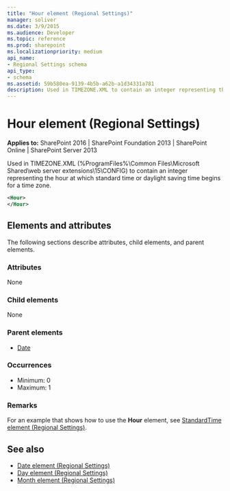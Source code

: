 ```yaml
---
title: "Hour element (Regional Settings)"
manager: soliver
ms.date: 3/9/2015
ms.audience: Developer
ms.topic: reference
ms.prod: sharepoint
ms.localizationpriority: medium
api_name:
- Regional Settings schema
api_type:
- schema
ms.assetid: 59b580ea-9139-4b5b-a62b-a1d34331a781
description: Used in TIMEZONE.XML to contain an integer representing the hour at which standard time or daylight saving time begins for a time zone.
---
```


# Hour element (Regional Settings)

**Applies to:** SharePoint 2016 | SharePoint Foundation 2013 | SharePoint Online | SharePoint Server 2013
  
Used in TIMEZONE.XML (%ProgramFiles%\Common Files\Microsoft Shared\web server extensions\15\CONFIG) to contain an integer representing the hour at which standard time or daylight saving time begins for a time zone.
  
```XML
<Hour>
</Hour>
```

## Elements and attributes

The following sections describe attributes, child elements, and parent elements.

### Attributes

None
   
### Child elements

None
   
### Parent elements

- [Date](date-element-regional-settings.md)
   
### Occurrences

- Minimum: 0
- Maximum: 1  

### Remarks

For an example that shows how to use the **Hour** element, see [StandardTime element (Regional Settings)](standardtime-element-regional-settings.md).
  
## See also

- [Date element (Regional Settings)](date-element-regional-settings.md)  
- [Day element (Regional Settings)](day-element-regional-settings.md)  
- [Month element (Regional Settings)](month-element-regional-settings.md)

